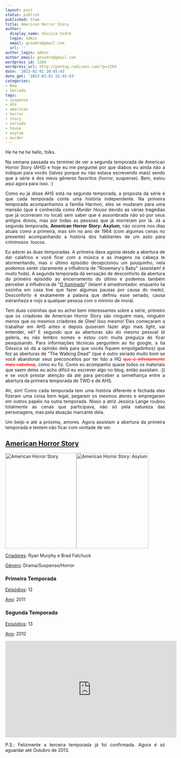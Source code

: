 ```yaml
---
layout: post
status: publish
published: true
title: American Horror Story
author:
  display_name: Géssica Sodré
  login: admin
  email: gnsodre@gmail.com
  url: ''
author_login: admin
author_email: gnsodre@gmail.com
wordpress_id: 1204
wordpress_url: http://pontog.radicaos.com/?p=1204
date: '2013-02-01 20:45:43'
date_gmt: '2013-02-01 22:45:43'
categories:
- New
- Seriado
tags:
- suspense
- ahs
- american
- horror
- story
- seriado
- house
- asylum
- murder
---
```

<p style="text-align: justify;">He he he he hello, folks.</p>
<p style="text-align: justify;">Na semana passada eu terminei de ver a segunda temporada de American Horror Story (AHS) e hoje eu me perguntei por que diabos eu ainda não a indiquei para vocês (talvez porque eu não estava escrevendo mais) sendo que a série é dos meus gêneros favoritos (horror, suspense). Bem, estou aqui agora para isso. :)</p>
<p style="text-align: justify;">Como eu já disse AHS está na segunda temporada, a proposta da série é que cada temporada conte uma história independente. Na primeira temporada acompanhamos a família Harmon, eles se mudaram para uma mansão (que é conhecida como<i> </i><em>Murder House</em> devido as várias tragédias que já ocorreram no local) sem saber que é assombrada não só por seus antigos donos, mas por todas as pessoas que já morreram por lá. Já a segunda temporada, <strong>American Horror Story: Asylum</strong>, não ocorre nos dias atuais como a primeira, mas sim no ano de 1964 (com algumas cenas no presente) acompanhando a história dos habitantes de um asilo para criminosos  loucos.</p>
<p style="text-align: justify;">Eu adorei as duas temporadas. A primeira dava agonia desde a abertura de dar calafrios e você ficar com a música e as imagens na cabeça te atormentando, mas o último episódio decepcionou um pouquinho, nela podemos sentir claramente a influência de "Rosemary's Baby" (assistam! é muito foda). A segunda temporada dá sensação de desconforto da abertura do primeiro episódio ao encerramento do último e podemos também perceber a influência de "<a title="O Iluminado" href="http://pontog.radicaos.com/2011/06/30/o-iluminado/">O Iluminado</a>" (leiam! é amedrontador. enquanto lia sozinha em casa tive que fazer algumas pausas por causa do medo). Desconforto é exatamente a palavra que definiu esse seriado, causa estranheza e nojo a qualquer pessoa com o mínimo de moral.</p>
<p style="text-align: justify;">Tem duas coisinhas que eu achei bem interessantes sobre a série, primeiro que os criadores de American Horror Story são ninguém mais, ninguém menos que os mesmos criadores de Glee! Isso mesmo! Eles começaram a trabalhar em AHS antes e depois quiseram fazer algo mais <em>light</em>, vai entender, né? E segundo que as aberturas são do mesmo pessoal (é galeris, eu não lembro nomes e estou com muita preguiça de ficar pesquisando. Para informações técnicas perguntem ao tio google, a tia Géssica só dá a opinião dela para que vocês fiquem empolgadinhos) que fez as aberturas de "The Walking Dead" (que é outro seriado muito bom se você abandonar seus preconceitos por ter lido a HQ <span style="color: #ff0000;"><span style="text-decoration: line-through;">que é infinitamente mais cabulosa</span></span>, como eu fiz. Como eu acompanho quase todos os materiais que saem deles eu acho difícil eu escrever algo no blog, então assistam. :]) e se você prestar atenção dá até para perceber a semelhança entre a abertura da primeira temporada de TWD e de AHS.</p>
<p style="text-align: justify;">
<p style="text-align: justify;">Ah, sim! Como cada temporada tem uma história diferente e fechada eles fizeram uma coisa bem legal, pegaram os mesmos atores e empregaram em outros papéis na outra temporada. Nisso a atriz Jessica Lange roubou totalmente as cenas que participava, não só pela natureza das personagens, mas pela atuação marcante dela. <b><br />
</b></p>
<p style="text-align: justify;">Um beijo e até a próxima, amores. Agora assistam a abertura da primeira temporada e tentem não ficar com vontade de ver.</p>
<h2 style="text-align: justify;"><span style="text-decoration: underline;">American Horror Story</span></h2>
<p style="text-align: justify;"><a href="http://3.bp.blogspot.com/-N8TIUHo4EUQ/TwsRwnbW5SI/AAAAAAAAC8U/GuMQc308HR8/s1600/S1-Cartaz11.jpg"><img class="alignnone size-medium wp-image-1209" alt="American Horror Story" src="http://pontog.radicaos.com/wp-content/uploads/2013/02/S1-Cartaz111-224x300.jpg" width="224" height="300" /></a><a href="http://collider.com/wp-content/uploads/american-horror-story-asylum-poster1.jpg"><img class="alignnone size-medium wp-image-1210" alt="American Horror Story: Asylum" src="http://pontog.radicaos.com/wp-content/uploads/2013/02/american-horror-story-asylum-poster1-228x300.jpg" width="228" height="300" /></a></p>
<p style="text-align: justify;"><span style="text-decoration: underline;">Criadores</span>: Ryan Murphy e Brad Falchuck</p>
<p style="text-align: justify;"><span style="text-decoration: underline;">Gênero</span>: Drama/Suspense/Horror</p>
<h3 style="text-align: justify;">Primeira Temporada</h3>
<p style="text-align: justify;"><span style="text-decoration: underline;">Episódios</span>: 12</p>
<p style="text-align: justify;"><span style="text-decoration: underline;">Ano</span>: 2011</p>
<h3 style="text-align: justify;">Segunda Temporada</h3>
<p style="text-align: justify;"><span style="text-decoration: underline;">Episódios</span>: 13</p>
<p style="text-align: justify;"><span style="text-decoration: underline;">Ano</span>: 2012</p>
<p style="text-align: justify;">
<p style="text-align: justify;">
<iframe src="http://www.youtube.com/embed/2c3VVJb562Y" height="304" width="540" allowfullscreen="" frameborder="0"></iframe></p>
<p style="text-align: justify;">
<p style="text-align: justify;">P.S.: Felizmente a terceira temporada já foi confirmada. Agora é só aguardar até Outubro de 2013.</p>
<p style="text-align: justify;">
